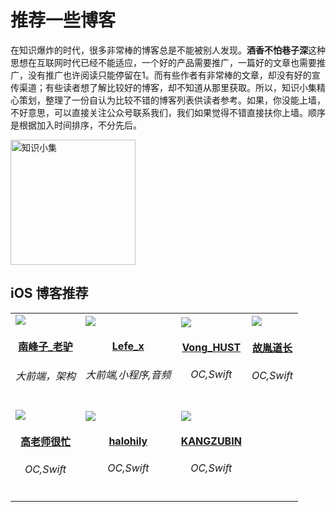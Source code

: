 # 推荐一些博客

在知识爆炸的时代，很多非常棒的博客总是不能被别人发现。**酒香不怕巷子深**这种思想在互联网时代已经不能适应，一个好的产品需要推广，一篇好的文章也需要推广，没有推广也许阅读只能停留在1。而有些作者有非常棒的文章，却没有好的宣传渠道；有些读者想了解比较好的博客，却不知道从那里获取。所以，知识小集精心策划，整理了一份自认为比较不错的博客列表供读者参考。如果，你没能上墙，不好意思，可以直接关注公众号联系我们，我们如果觉得不错直接扶你上墙。顺序是根据加入时间排序，不分先后。

<img src="https://raw.githubusercontent.com/iOS-Tips/iOS-tech-set/master/images/qrcode.jpg" title="知识小集" width="200"/>

## iOS 博客推荐

<table id='南峰子_老驴'>
<tr>
<td id='andrew-mcburney'>
<a href='https://weibo.com/touristdiary'>
<img src='https://tva1.sinaimg.cn/crop.1.0.1366.1366.180/c5ff030ejw8f5bbc70i61j212011yq80.jpg'>
</a>
<h4 align='center'><a href='http://southpeak.github.io/'>南峰子_老驴</a></h4>
<h6 align='center'>大前端，架构</h6>
</td>

<td id='Lefe_x'>
<a href='https://weibo.com/u/5953150140'>
<img src='https://tva4.sinaimg.cn/crop.8.0.1226.1226.180/006uSOiEjw8f9h4ihstq4j30yi0y2gnq.jpg'>
</a>
<h4 align='center'><a href='https://www.jianshu.com/u/7c787af04cd1'>Lefe_x</a></h4>
<h6 align='center'>大前端,小程序,音频</h6>
</td>

<td id='Vong_HUST'>
<a href='https://weibo.com/VongLo'>
<img src='https://tvax3.sinaimg.cn/crop.0.0.667.667.180/ba81ca29ly8fhu4meonedj20ij0ijgmh.jpg'>
</a>
<h4 align='center'><a href=''>Vong_HUST</a></h4>
<h6 align='center'>OC,Swift</h6>
</td>

<td id='故胤道长'>
<a href='https://weibo.com/soapyigu'>
<img src='https://tva4.sinaimg.cn/crop.14.0.721.721.180/6cf34ee4jw8f8rdmtzzgmj20ku0k10t5.jpg'>
</a>
<h4 align='center'><a href=''>故胤道长</a></h4>
<h6 align='center'>OC,Swift</h6>
</td>
</tr>

<tr>
<td id='高老师很忙'>
<a href='https://weibo.com/517082456'>
<img src='https://tva4.sinaimg.cn/crop.0.0.1242.1242.180/5fe18d75jw8evft9qcjh5j20yi0yigo5.jpg'>
</a>
<h4 align='center'><a href=''>高老师很忙</a></h4>
<h6 align='center'>OC,Swift</h6>
</td>

<td id='halohily'>
<a href='http://weibo.com/halohily'>
<img src='https://tva4.sinaimg.cn/crop.9.0.493.493.180/d9ec7ffcjw8f8a753z961j20e80dp0t3.jpg'>
</a>
<h4 align='center'><a href=''>halohily</a></h4>
<h6 align='center'>OC,Swift</h6>
</td>

<td id='KANGZUBIN'>
<a href='https://weibo.com/kangzubin'>
<img src='https://tva3.sinaimg.cn/crop.0.0.440.440.180/621b53aejw8ekybg28hxzj20c80c83z0.jpg'>
</a>
<h4 align='center'><a href=''>KANGZUBIN</a></h4>
<h6 align='center'>OC,Swift</h6>
</td>

</tr>
</table>